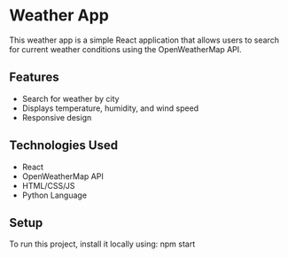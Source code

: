 # Weather App

This weather app is a simple React application that allows users to search for current weather conditions using the OpenWeatherMap API.

## Features

- Search for weather by city
- Displays temperature, humidity, and wind speed
- Responsive design

## Technologies Used

- React
- OpenWeatherMap API
- HTML/CSS/JS
- Python Language

## Setup

To run this project, install it locally using: npm start

